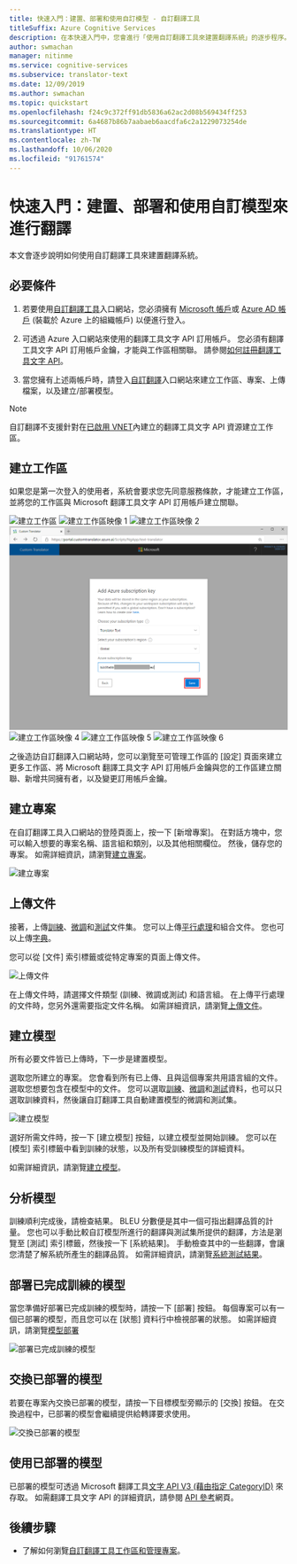 ```yaml
---
title: 快速入門：建置、部署和使用自訂模型 - 自訂翻譯工具
titleSuffix: Azure Cognitive Services
description: 在本快速入門中，您會進行「使用自訂翻譯工具來建置翻譯系統」的逐步程序。
author: swmachan
manager: nitinme
ms.service: cognitive-services
ms.subservice: translator-text
ms.date: 12/09/2019
ms.author: swmachan
ms.topic: quickstart
ms.openlocfilehash: f24c9c372ff91db5836a62ac2d08b569434ff253
ms.sourcegitcommit: 6a4687b86b7aabaeb6aacdfa6c2a1229073254de
ms.translationtype: HT
ms.contentlocale: zh-TW
ms.lasthandoff: 10/06/2020
ms.locfileid: "91761574"
---
```

# <a name="quickstart-build-deploy-and-use-a-custom-model-for-translation"></a>快速入門：建置、部署和使用自訂模型來進行翻譯

本文會逐步說明如何使用自訂翻譯工具來建置翻譯系統。

## <a name="prerequisites"></a>必要條件

1. 若要使用[自訂翻譯工具](https://portal.customtranslator.azure.ai)入口網站，您必須擁有 [Microsoft 帳戶](https://signup.live.com)或 [Azure AD 帳戶](https://docs.microsoft.com/azure/active-directory/fundamentals/active-directory-whatis) (裝載於 Azure 上的組織帳戶) 以便進行登入。

2. 可透過 Azure 入口網站來使用的翻譯工具文字 API 訂用帳戶。 您必須有翻譯工具文字 API 訂用帳戶金鑰，才能與工作區相關聯。 請參閱[如何註冊翻譯工具文字 API](https://docs.microsoft.com/azure/cognitive-services/translator/translator-text-how-to-signup)。

3. 當您擁有上述兩帳戶時，請登入[自訂翻譯](https://portal.customtranslator.azure.ai)入口網站來建立工作區、專案、上傳檔案，以及建立/部署模型。

>[!Note]
>自訂翻譯不支援針對在[已啟用 VNET](https://docs.microsoft.com/azure/api-management/api-management-using-with-vnet)內建立的翻譯工具文字 API 資源建立工作區。

## <a name="create-a-workspace"></a>建立工作區

如果您是第一次登入的使用者，系統會要求您先同意服務條款，才能建立工作區，並將您的工作區與 Microsoft 翻譯工具文字 API 訂用帳戶建立關聯。

![建立工作區](media/quickstart/terms-of-service.png)
![建立工作區映像 1](media/quickstart/create-workspace-1.png)
![建立工作區映像 2](media/quickstart/create-workspace-2.png)
![建立工作區映像 3](media/quickstart/create-workspace-3.png)
![建立工作區映像 4](media/quickstart/create-workspace-4.png)
![建立工作區映像 5](media/quickstart/create-workspace-5.png)
![建立工作區映像 6](media/quickstart/create-workspace-6.png)

之後造訪自訂翻譯入口網站時，您可以瀏覽至可管理工作區的 [設定] 頁面來建立更多工作區、將 Microsoft 翻譯工具文字 API 訂用帳戶金鑰與您的工作區建立關聯、新增共同擁有者，以及變更訂用帳戶金鑰。

## <a name="create-a-project"></a>建立專案

在自訂翻譯工具入口網站的登陸頁面上，按一下 [新增專案]。 在對話方塊中，您可以輸入想要的專案名稱、語言組和類別，以及其他相關欄位。 然後，儲存您的專案。 如需詳細資訊，請瀏覽[建立專案](how-to-create-project.md)。

![建立專案](media/quickstart/ct-how-to-create-project.png)


## <a name="upload-documents"></a>上傳文件

接著，上傳[訓練](training-and-model.md#training-document-type-for-custom-translator)、[微調](training-and-model.md#tuning-document-type-for-custom-translator)和[測試](training-and-model.md#testing-dataset-for-custom-translator)文件集。 您可以上傳[平行處理](what-are-parallel-documents.md)和組合文件。 您也可以上傳[字典](what-is-dictionary.md)。

您可以從 [文件] 索引標籤或從特定專案的頁面上傳文件。

![上傳文件](media/quickstart/ct-how-to-upload.png)

在上傳文件時，請選擇文件類型 (訓練、微調或測試) 和語言組。 在上傳平行處理的文件時，您另外還需要指定文件名稱。 如需詳細資訊，請瀏覽[上傳文件](how-to-upload-document.md)。

## <a name="create-a-model"></a>建立模型

所有必要文件皆已上傳時，下一步是建置模型。

選取您所建立的專案。 您會看到所有已上傳、且與這個專案共用語言組的文件。 選取您想要包含在模型中的文件。 您可以選取[訓練](training-and-model.md#training-document-type-for-custom-translator)、[微調](training-and-model.md#tuning-document-type-for-custom-translator)和[測試](training-and-model.md#testing-dataset-for-custom-translator)資料，也可以只選取訓練資料，然後讓自訂翻譯工具自動建置模型的微調和測試集。

![建立模型](media/quickstart/ct-how-to-train.png)

選好所需文件時，按一下 [建立模型] 按鈕，以建立模型並開始訓練。 您可以在 [模型] 索引標籤中看到訓練的狀態，以及所有受訓練模型的詳細資料。

如需詳細資訊，請瀏覽[建立模型](how-to-train-model.md)。

## <a name="analyze-your-model"></a>分析模型

訓練順利完成後，請檢查結果。 BLEU 分數便是其中一個可指出翻譯品質的計量。 您也可以手動比較自訂模型所進行的翻譯與測試集所提供的翻譯，方法是瀏覽至 [測試] 索引標籤，然後按一下 [系統結果]。 手動檢查其中的一些翻譯，會讓您清楚了解系統所產生的翻譯品質。 如需詳細資訊，請瀏覽[系統測試結果](how-to-view-system-test-results.md)。

## <a name="deploy-a-trained-model"></a>部署已完成訓練的模型

當您準備好部署已完成訓練的模型時，請按一下 [部署] 按鈕。 每個專案可以有一個已部署的模型，而且您可以在 [狀態] 資料行中檢視部署的狀態。 如需詳細資訊，請瀏覽[模型部署](how-to-view-system-test-results.md#deploy-a-model)

![部署已完成訓練的模型](media/quickstart/ct-how-to-deploy.png)

## <a name="swap-deployed-model"></a>交換已部署的模型

若要在專案內交換已部署的模型，請按一下目標模型旁顯示的 [交換] 按鈕。 在交換過程中，已部署的模型會繼續提供給轉譯要求使用。 

![交換已部署的模型](media/quickstart/ct-how-to-swap-model.png)

## <a name="use-a-deployed-model"></a>使用已部署的模型

已部署的模型可透過 Microsoft 翻譯工具[文字 API V3 (藉由指定 CategoryID)](https://docs.microsoft.com/azure/cognitive-services/translator/reference/v3-0-translate?tabs=curl) 來存取。 如需翻譯工具文字 API 的詳細資訊，請參閱 [API 參考](https://docs.microsoft.com/azure/cognitive-services/translator/reference/v3-0-reference)網頁。

## <a name="next-steps"></a>後續步驟

- 了解如何瀏覽[自訂翻譯工具工作區和管理專案](workspace-and-project.md)。
